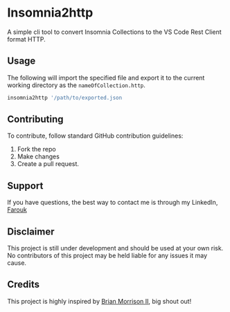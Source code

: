 # Insomnia2http

A simple cli tool to convert Insomnia Collections to the VS Code Rest Client format HTTP.

## Usage

The following will import the specified file and export it to the current working directory as the `nameOfCollection.http`.

```sh
insomnia2http '/path/to/exported.json
```

## Contributing

To contribute, follow standard GitHub contribution guidelines:

1. Fork the repo
2. Make changes
3. Create a pull request.

## Support

If you have questions, the best way to contact me is through my LinkedIn, [Farouk](https://www.linkedin.com/in/farouk-yeddou-920417134/)

## Disclaimer

This project is still under development and should be used at your own risk. No contributors of this project may be held liable for any issues it may cause.

## Credits

This project is highly inspired by [Brian Morrison II](https://github.com/bmorrisondev/), big shout out!
